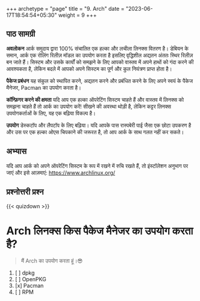 +++
archetype = "page"
title = "9. Arch"
date = "2023-06-17T18:54:54+05:30"
weight = 9
+++

## पाठ सामग्री

**अवलोकन**
आर्क समुदाय द्वारा 100% संचालित एक हल्का और लचीला लिनक्स वितरण है। डेबियन के समान, आर्क एक रोलिंग रिलीज़ मॉडल का उपयोग करता है इसलिए वृद्धिशील अद्यतन अंततः स्थिर रिलीज़ बन जाते हैं। सिस्टम और उसके कार्यों को समझने के लिए आपको वास्तव में अपने हाथों को गंदा करने की आवश्यकता है, लेकिन बदले में आपको अपने सिस्टम का पूर्ण और कुल नियंत्रण प्राप्त होता है।

**पैकेज प्रबंधन**
यह संकुल को स्थापित करने, अद्यतन करने और प्रबंधित करने के लिए अपने स्वयं के पैकेज मैनेजर, Pacman का उपयोग करता है।

**कॉन्फ़िगर करने की क्षमता**
यदि आप एक हल्का ऑपरेटिंग सिस्टम चाहते हैं और वास्तव में लिनक्स को समझना चाहते हैं तो आर्क का उपयोग करें! सीखने की अवस्था थोड़ी है, लेकिन कट्टर लिनक्स उपयोगकर्ताओं के लिए, यह एक बढ़िया विकल्प है।

**उपयोग**
डेस्कटॉप और लैपटॉप के लिए बढ़िया। यदि आपके पास रास्पबेरी पाई जैसा एक छोटा उपकरण है और उस पर एक हल्का ओएस चिपकाने की जरूरत है, तो आप आर्क के साथ गलत नहीं कर सकते।

## अभ्यास

यदि आप आर्क को अपने ऑपरेटिंग सिस्टम के रूप में रखने में रुचि रखते हैं, तो इंस्टॉलेशन अनुभाग पर जाएं और इसे आज़माएं: <https://www.archlinux.org/>

## प्रश्नोत्तरी प्रश्न

{{< quizdown >}}

# Arch लिनक्स किस पैकेज मैनेजर का उपयोग करता है?

> मैं Arch का उपयोग करता हूं।😎

1. [ ] dpkg
1. [ ] OpenPKG
1. [x] Pacman
1. [ ] RPM